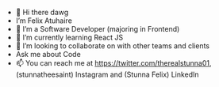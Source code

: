 - 👋 Hi there dawg
-  I’m Felix Atuhaire
- 👀 I’m a Software Developer (majoring in Frontend)
- 🌱 I’m currently learning React JS
- 💞️ I’m looking to collaborate on with other teams and clients
- Ask me about Code
- 📫 You can reach me at https://twitter.com/therealstunna01, (stunnatheesaint) Instagram and (Stunna Felix) LinkedIn

